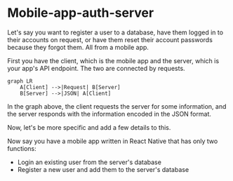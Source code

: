 # Mobile-app-auth-server

Let's say you want to register a user to a database, have them logged in to their accounts on request, or have them reset their account passwords because they forgot them. All from a mobile app.

First you have the client, which is the mobile app and the server, which is your app's API endpoint. The two are connected by requests.

```mermaid
graph LR
    A[Client] -->|Request| B[Server]
    B[Server] -->|JSON| A[Client]
```

In the graph above, the client requests the server for some information, and the server responds with the information encoded in the JSON format.

Now, let's be more specific and add a few details to this.

Now say you have a mobile app written in React Native that has only two functions:
- Login an existing user from the server's database
- Register a new user and add them to the server's database
